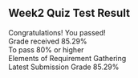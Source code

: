 ## Week2 Quiz Test Result

Congratulations! You passed!<br/>
Grade received 85.29%<br/>
To pass 80% or higher<br/>
Elements of Requirement Gathering<br/>
Latest Submission Grade 85.29%
